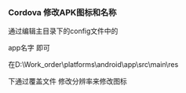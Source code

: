 ### Cordova 修改APK图标和名称

通过编辑主目录下的config文件中的

<name>app名字</name> 即可

在D:\Work\_order\platforms\android\app\src\main\res

下通过覆盖文件 修改分辨率来修改图标